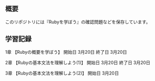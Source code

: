 ## 概要
このリポジトリには『Rubyを学ぼう』の確認問題などを保存しています。

## 学習記録

1章 【Rubyの概要を学ぼう】
開始日 3月20日
終了日 3月20日

2章 【Rubyの基本文法を理解しよう(1)】
開始日 3月20日
終了日 3月20日

3章 【Rubyの基本文法を理解しよう(2)】
開始日 3月20日